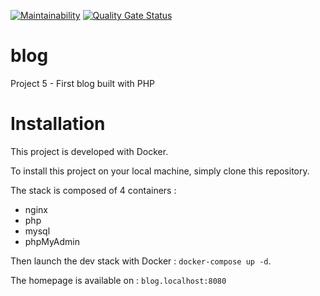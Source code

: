 [![Maintainability](https://api.codeclimate.com/v1/badges/3031ba24ea94a94ee13b/maintainability)](https://codeclimate.com/github/OlivierFL/blog/maintainability) 
[![Quality Gate Status](https://sonarcloud.io/api/project_badges/measure?project=OlivierFL_blog&metric=alert_status)](https://sonarcloud.io/dashboard?id=OlivierFL_blog)

# blog
Project 5 - First blog built with PHP

# Installation
This project is developed with Docker.

To install this project on your local machine, simply clone this repository.

The stack is composed of 4 containers : 
- nginx
- php
- mysql
- phpMyAdmin

Then launch the dev stack with Docker : `docker-compose up -d`.

The homepage is available on : `blog.localhost:8080`
